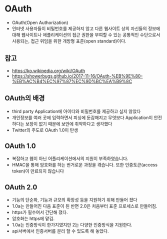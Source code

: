 # OAuth

- OAuth(Open Authorization)
- 인터넷 사용자들이 비밀번호를 제공하지 않고 다른 웹사이트 상의 자신들의 정보에 대해 웹사이트나 애플리케이션의 접근 권한을 부여할 수 있는 공통적인 수단으로서 사용되는, 접근 위임을 위한 개방형 표준(open standard)이다.

## 참고

- https://ko.wikipedia.org/wiki/OAuth
- https://showerbugs.github.io/2017-11-16/OAuth-%EB%9E%80-%EB%AC%B4%EC%97%87%EC%9D%BC%EA%B9%8C

## OAuth의 배경

- third party Application에 아이디와 비밀번호를 제공하고 싶지 않았다
- 개인정보를 여러 곳에 입력하면서 피싱에 둔감해지고 무엇보다 Application이 안전하다는 보장이 없기 때문에 보안에 취약하다고 생각했다
- Twitter의 주도로 OAuth 1.0이 탄생

## OAuth 1.0

- 복잡하고 웹이 아닌 어플리케이션에서의 지원이 부족하였습니다.
- HMAC을 통해 암호화를 하는 번거로운 과정을 겪습니다. 또한 인증토큰(access token)이 만료되지 않습니다

## OAuth 2.0

- 기능의 단순화, 기능과 규모의 확장성 등을 지원하기 위해 만들어 졌다
- 1.0a는 만들어진 다음 표준이 된 반면 2.0은 처음부터 표준 프로세스로 만들어짐.
- https가 필수여서 간단해 졌다.
- 암호화는 https에 맡김.
- 1.0a는 인증방식이 한가지였지만 2는 다양한 인증방식을 지원한다.
- api서버에서 인증서버를 분리 할 수 있도록 해 놓았다.
